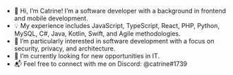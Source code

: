 - 👋 Hi, I’m Catrine! I’m a software developer with a background in frontend and mobile development.
- 💡 My experience includes JavaScript, TypeScript, React, PHP, Python, MySQL, C#, Java, Kotlin, Swift, and Agile methodologies.
- 🔐 I’m particularly interested in software development with a focus on security, privacy, and architecture.
- 🚀 I’m currently looking for new opportunities in IT.
- 📬 Feel free to connect with me on Discord: @catrine#1739
<!---
CatrineH/CatrineH is a ✨ special ✨ repository because its `README.md` (this file) appears on your GitHub profile.
You can click the Preview link to take a look at your changes.
--->
